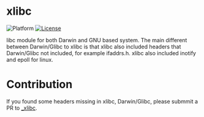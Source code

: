 # xlibc
![Platform](https://img.shields.io/badge/OS-Darwin%20|%20Linux-green.svg)
[![License](https://img.shields.io/badge/License-BSD%202--Clause-orange.svg)](https://opensource.org/licenses/BSD-2-Clause)

libc module for both Darwin and GNU based system. The main different between Darwin/Glibc to xlibc is that xlibc also included headers that Darwin/Glibc not included, for example ifaddrs.h. xlibc also included inotify and epoll for linux.

# Contribution

If you found some headers missing in xlibc, Darwin/Glibc, please submmit a PR to [_xlibc](https://github.com/projectSX0/_xlibc.git).
